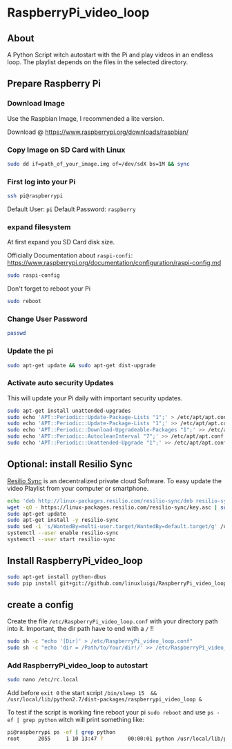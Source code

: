 # RaspberryPi_video_loop

## About

A Python Script witch autostart with the Pi and play videos in an endless loop. 
The playlist depends on the files in the selected directory.

## Prepare Raspberry Pi

### Download Image

Use the Raspbian Image, I recommended a lite version.

Download @ https://www.raspberrypi.org/downloads/raspbian/

### Copy Image on SD Card with Linux
```bash
sudo dd if=path_of_your_image.img of=/dev/sdX bs=1M && sync
```

### First log into your Pi

```bash
ssh pi@raspberrypi
```

Default User: ```pi```
Default Password: ```raspberry```

### expand filesystem

At first expand you SD Card disk size.

Officially Documentation about ```raspi-confi```: https://www.raspberrypi.org/documentation/configuration/raspi-config.md

```bash
sudo raspi-config
```

Don't forget to reboot your Pi

```bash
sudo reboot
```

### Change User Password

```bash
passwd
```

### Update the pi

```bash
sudo apt-get update && sudo apt-get dist-upgrade
```

### Activate auto security Updates

This will update your Pi daily with important security updates.

```bash
sudo apt-get install unattended-upgrades
sudo echo 'APT::Periodic::Update-Package-Lists "1";' > /etc/apt/apt.conf.d/10periodic
sudo echo 'APT::Periodic::Update-Package-Lists "1";' >> /etc/apt/apt.conf.d/10periodic
sudo echo 'APT::Periodic::Download-Upgradeable-Packages "1";' >> /etc/apt/apt.conf.d/10periodic
sudo echo 'APT::Periodic::AutocleanInterval "7";' >> /etc/apt/apt.conf.d/10periodic
sudo echo 'APT::Periodic::Unattended-Upgrade "1";' >> /etc/apt/apt.conf.d/10periodic
```

## Optional: install Resilio Sync

[Resilio Sync](https://www.resilio.com/) is an decentralized private cloud Software. 
To easy update the video Playlist from your computer or smartphone.

```bash
echo 'deb http://linux-packages.resilio.com/resilio-sync/deb resilio-sync non-free' | sudo tee --append /etc/apt/sources.list.d/resilio-sync.list > /dev/null
wget -qO - https://linux-packages.resilio.com/resilio-sync/key.asc | sudo apt-key add -
sudo apt-get update
sudo apt-get install -y resilio-sync
sudo sed -i 's/WantedBy=multi-user.target/WantedBy=default.target/g' /usr/lib/systemd/user/resilio-sync.service
systemctl --user enable resilio-sync
systemctl --user start resilio-sync
```

## Install RaspberryPi_video_loop

```bash
sudo apt-get install python-dbus
sudo pip install git+git://github.com/linuxluigi/RaspberryPi_video_loop.git
```

## create a config

Create the file ```/etc/RaspberryPi_video_loop.conf``` with your directory path into it.
Important, the dir path have to end with a ```/``` !!
```bash
sudo sh -c "echo '[Dir]' > /etc/RaspberryPi_video_loop.conf"
sudo sh -c "echo 'dir = /Path/to/Your/dir!/' >> /etc/RaspberryPi_video_loop.conf"
```

### Add RaspberryPi_video_loop to autostart

```bash
sudo nano /etc/rc.local
```

Add before ```exit 0``` the start script ```/bin/sleep 15  && /usr/local/lib/python2.7/dist-packages/raspberrypi_video_loop &```

To test if the script is working fine reboot your pi ```sudo reboot``` and use 
```ps -ef | grep python``` witch will print something like:

```bash
pi@raspberrypi ps -ef | grep python
root      2055     1 10 13:47 ?        00:00:01 python /usr/local/lib/python2.7/dist-packages/raspberrypi_video_loop
```